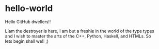 # hello-world

Hello GitHub dwellers!!

Liam the destroyer is here, I am but a freshie in the world of the type types and 
I wish to master the arts of the C++, Python, Haskell, and HTMLs. So lets begin shall we!!
;) 

